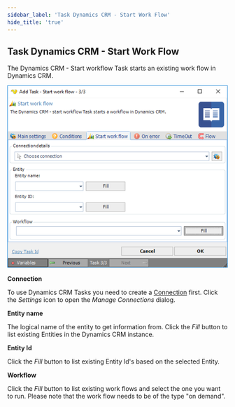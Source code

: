 ```yaml
---
sidebar_label: 'Task Dynamics CRM - Start Work Flow'
hide_title: 'true'
---
```


## Task Dynamics CRM - Start Work Flow

The Dynamics CRM - Start workflow Task starts an existing work flow in Dynamics CRM.

![](../../../../../static/img/taskdynamicscrmstartworkflow.png)

**Connection**

To use Dynamics CRM Tasks you need to create a [Connection](../../global-connections) first. Click the *Settings* icon to open the *Manage Connections* dialog.
 
**Entity name**

The logical name of the entity to get information from. Click the *Fill* button to list existing Entities in the Dynamics CRM instance.
 
**Entity Id**

Click the *Fill* button to list existing Entity Id's based on the selected Entity.
 
**Workflow**

Click the *Fill* button to list existing work flows and select the one you want to run. Please note that the work flow needs to be of the type "on demand".